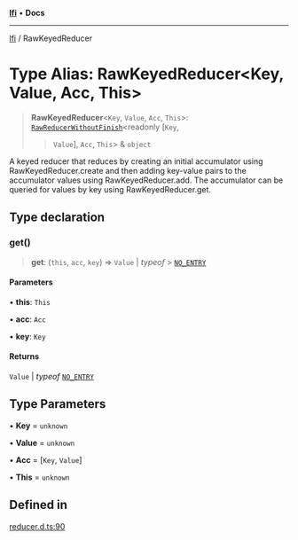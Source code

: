 [**lfi**](../readme.md) • **Docs**

---

[lfi](../globals.md) / RawKeyedReducer

# Type Alias: RawKeyedReducer\<Key, Value, Acc, This\>

> **RawKeyedReducer**\<`Key`, `Value`, `Acc`, `This`\>:
> [`RawReducerWithoutFinish`](RawReducerWithoutFinish.md)\<readonly [`Key`,
> > `Value`], `Acc`, `This`\> & `object`

A keyed reducer that reduces by creating an initial accumulator using
RawKeyedReducer.create and then adding key-value pairs to the accumulator values
using RawKeyedReducer.add. The accumulator can be queried for values by key
using RawKeyedReducer.get.

## Type declaration

### get()

> **get**: (`this`, `acc`, `key`) => `Value` \| _typeof_ >
> [`NO_ENTRY`](../variables/NO_ENTRY.md)

#### Parameters

• **this**: `This`

• **acc**: `Acc`

• **key**: `Key`

#### Returns

`Value` \| _typeof_ [`NO_ENTRY`](../variables/NO_ENTRY.md)

## Type Parameters

• **Key** = `unknown`

• **Value** = `unknown`

• **Acc** = [`Key`, `Value`]

• **This** = `unknown`

## Defined in

[reducer.d.ts:90](https://github.com/TomerAberbach/lfi/blob/c9ef1bf4d1040d7f49c52b70b358c019e55f524d/src/operations/reducer.d.ts#L90)
